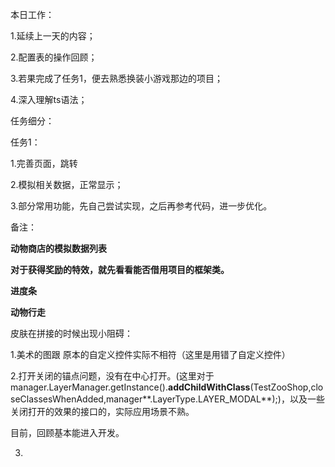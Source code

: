 本日工作：

1.延续上一天的内容；

2.配置表的操作回顾；

3.若果完成了任务1，便去熟悉换装小游戏那边的项目；

4.深入理解ts语法；

任务细分：

任务1：

1.完善页面，跳转

2.模拟相关数据，正常显示；

3.部分常用功能，先自己尝试实现，之后再参考代码，进一步优化。

备注：

**动物商店的模拟数据列表** 

**对于获得奖励的特效，就先看看能否借用项目的框架类。**

**进度条**

**动物行走**



皮肤在拼接的时候出现小阻碍：

1.美术的图跟 原本的自定义控件实际不相符（这里是用错了自定义控件）

2.打开关闭的锚点问题，没有在中心打开。(这里对于 manager.LayerManager.getInstance().**addChildWithClass**(TestZooShop,closeClassesWhenAdded,manager**.LayerType.LAYER_MODAL**);)，以及一些关闭打开的效果的接口的，实际应用场景不熟。

目前，回顾基本能进入开发。

3.

